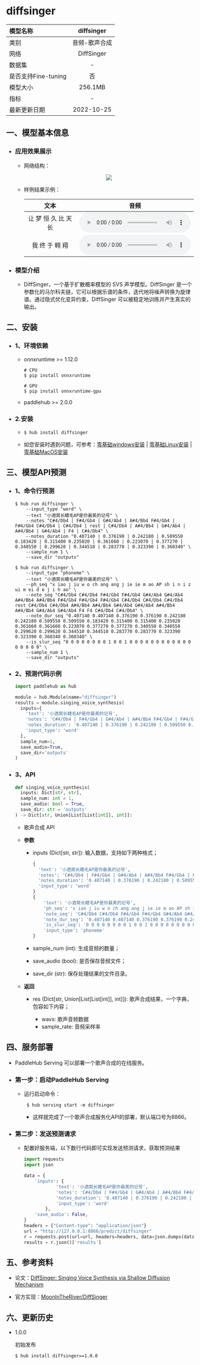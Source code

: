 # diffsinger

|模型名称|diffsinger|
| :--- | :---: |
|类别|音频-歌声合成|
|网络|DiffSinger|
|数据集|-|
|是否支持Fine-tuning|否|
|模型大小|256.1MB|
|指标|-|
|最新更新日期|2022-10-25|


## 一、模型基本信息

- ### 应用效果展示

  - 网络结构：
      <p align="center">
        <img src="https://neuralsvb.github.io/resources/model_all7.png"/>
      </p>

  - 样例结果示例：

    |文本|音频|
    |:-:|:-:|
    |让 梦 恒 久 比 天 长|<audio controls="controls"><source src="https://diffsinger.github.io/audio/singing_demo/diffsinger-base/000000007.wav" autoplay=""></audio>|
    |我 终 于 翱 翔|<audio controls="controls"><source src="https://diffsinger.github.io/audio/singing_demo/diffsinger-base/000000005.wav" autoplay=""></audio>|

- ### 模型介绍

  - DiffSinger，一个基于扩散概率模型的 SVS 声学模型。DiffSinger 是一个参数化的马尔科夫链，它可以根据乐谱的条件，迭代地将噪声转换为旋律谱。通过隐式优化变异约束，DiffSinger 可以被稳定地训练并产生真实的输出。


## 二、安装

- ### 1、环境依赖

  - onnxruntime >= 1.12.0

    ```shell
    # CPU
    $ pip install onnxruntime

    # GPU
    $ pip install onnxruntime-gpu
    ```

  - paddlehub >= 2.0.0  

- ### 2.安装

    - ```shell
      $ hub install diffsinger
      ```
    -  如您安装时遇到问题，可参考：[零基础windows安装](../../../../docs/docs_ch/get_start/windows_quickstart.md)
      | [零基础Linux安装](../../../../docs/docs_ch/get_start/linux_quickstart.md) | [零基础MacOS安装](../../../../docs/docs_ch/get_start/mac_quickstart.md)

## 三、模型API预测
  - ### 1、命令行预测

    ```shell
    $ hub run diffsinger \
        --input_type "word" \
        --text "小酒窝长睫毛AP是你最美的记号" \
        --notes "C#4/Db4 | F#4/Gb4 | G#4/Ab4 | A#4/Bb4 F#4/Gb4 | F#4/Gb4 C#4/Db4 | C#4/Db4 | rest | C#4/Db4 | A#4/Bb4 | G#4/Ab4 | A#4/Bb4 | G#4/Ab4 | F4 | C#4/Db4" \
        --notes_duration "0.407140 | 0.376190 | 0.242180 | 0.509550 0.183420 | 0.315400 0.235020 | 0.361660 | 0.223070 | 0.377270 | 0.340550 | 0.299620 | 0.344510 | 0.283770 | 0.323390 | 0.360340" \
        --sample_num 1 \
        --save_dir "outputs"

    $ hub run diffsinger \
        --input_type "phoneme" \
        --text "小酒窝长睫毛AP是你最美的记号" \
        --ph_seq "x iao j iu w o ch ang ang j ie ie m ao AP sh i n i z ui m ei d e j i h ao" \
        --note_seq "C#4/Db4 C#4/Db4 F#4/Gb4 F#4/Gb4 G#4/Ab4 G#4/Ab4 A#4/Bb4 A#4/Bb4 F#4/Gb4 F#4/Gb4 F#4/Gb4 C#4/Db4 C#4/Db4 C#4/Db4 rest C#4/Db4 C#4/Db4 A#4/Bb4 A#4/Bb4 G#4/Ab4 G#4/Ab4 A#4/Bb4 A#4/Bb4 G#4/Ab4 G#4/Ab4 F4 F4 C#4/Db4 C#4/Db4" \
        --note_dur_seq "0.407140 0.407140 0.376190 0.376190 0.242180 0.242180 0.509550 0.509550 0.183420 0.315400 0.315400 0.235020 0.361660 0.361660 0.223070 0.377270 0.377270 0.340550 0.340550 0.299620 0.299620 0.344510 0.344510 0.283770 0.283770 0.323390 0.323390 0.360340 0.360340" \
        --is_slur_seq "0 0 0 0 0 0 0 0 1 0 0 1 0 0 0 0 0 0 0 0 0 0 0 0 0 0 0 0 0" \
        --sample_num 1 \
        --save_dir "outputs"
    ```

  - ### 2、预测代码示例

    ```python
    import paddlehub as hub

    module = hub.Module(name="diffsinger")
    results = module.singing_voice_synthesis(
      inputs={
        'text': '小酒窝长睫毛AP是你最美的记号',
        'notes': 'C#4/Db4 | F#4/Gb4 | G#4/Ab4 | A#4/Bb4 F#4/Gb4 | F#4/Gb4 C#4/Db4 | C#4/Db4 | rest | C#4/Db4 | A#4/Bb4 | G#4/Ab4 | A#4/Bb4 | G#4/Ab4 | F4 | C#4/Db4',
        'notes_duration': '0.407140 | 0.376190 | 0.242180 | 0.509550 0.183420 | 0.315400 0.235020 | 0.361660 | 0.223070 | 0.377270 | 0.340550 | 0.299620 | 0.344510 | 0.283770 | 0.323390 | 0.360340',
        'input_type': 'word'
      },
      sample_num=1,
      save_audio=True,
      save_dir='outputs'
    )
    ```

  - ### 3、API

    ```python
    def singing_voice_synthesis(
      inputs: Dict[str, str],
      sample_num: int = 1,
      save_audio: bool = True,
      save_dir: str = 'outputs'
    ) -> Dict[str, Union[List[List[int]], int]]:
    ```

    - 歌声合成 API

    - **参数**

      * inputs (Dict\[str, str\]): 输入数据，支持如下两种格式；

        ```python
        {
          'text': '小酒窝长睫毛AP是你最美的记号',
          'notes': 'C#4/Db4 | F#4/Gb4 | G#4/Ab4 | A#4/Bb4 F#4/Gb4 | F#4/Gb4 C#4/Db4 | C#4/Db4 | rest | C#4/Db4 | A#4/Bb4 | G#4/Ab4 | A#4/Bb4 | G#4/Ab4 | F4 | C#4/Db4',
          'notes_duration': '0.407140 | 0.376190 | 0.242180 | 0.509550 0.183420 | 0.315400 0.235020 | 0.361660 | 0.223070 | 0.377270 | 0.340550 | 0.299620 | 0.344510 | 0.283770 | 0.323390 | 0.360340',
          'input_type': 'word'
        }
        {
            'text': '小酒窝长睫毛AP是你最美的记号',
            'ph_seq': 'x iao j iu w o ch ang ang j ie ie m ao AP sh i n i z ui m ei d e j i h ao',
            'note_seq': 'C#4/Db4 C#4/Db4 F#4/Gb4 F#4/Gb4 G#4/Ab4 G#4/Ab4 A#4/Bb4 A#4/Bb4 F#4/Gb4 F#4/Gb4 F#4/Gb4 C#4/Db4 C#4/Db4 C#4/Db4 rest C#4/Db4 C#4/Db4 A#4/Bb4 A#4/Bb4 G#4/Ab4 G#4/Ab4 A#4/Bb4 A#4/Bb4 G#4/Ab4 G#4/Ab4 F4 F4 C#4/Db4 C#4/Db4',
            'note_dur_seq': '0.407140 0.407140 0.376190 0.376190 0.242180 0.242180 0.509550 0.509550 0.183420 0.315400 0.315400 0.235020 0.361660 0.361660 0.223070 0.377270 0.377270 0.340550 0.340550 0.299620 0.299620 0.344510 0.344510 0.283770 0.283770 0.323390 0.323390 0.360340 0.360340',
            'is_slur_seq': '0 0 0 0 0 0 0 0 1 0 0 1 0 0 0 0 0 0 0 0 0 0 0 0 0 0 0 0 0',
            'input_type': 'phoneme'
        }
        ```

      * sample_num (int): 生成音频的数量；
      * save_audio (bool): 是否保存音频文件；
      * save\_dir (str): 保存处理结果的文件目录。

    - **返回**

      * res (Dict\[str, Union\[List\[List\[int\]\], int\]\]): 歌声合成结果，一个字典，包容如下内容；

        * wavs: 歌声音频数据
        * sample_rate: 音频采样率

## 四、服务部署

- PaddleHub Serving 可以部署一个歌声合成的在线服务。

- ### 第一步：启动PaddleHub Serving

  - 运行启动命令：

    ```shell
     $ hub serving start -m diffsinger
    ```

    - 这样就完成了一个歌声合成服务化API的部署，默认端口号为8866。

- ### 第二步：发送预测请求

  - 配置好服务端，以下数行代码即可实现发送预测请求，获取预测结果

    ```python
    import requests
    import json

    data = {
        'inputs': {
                'text': '小酒窝长睫毛AP是你最美的记号',
                'notes': 'C#4/Db4 | F#4/Gb4 | G#4/Ab4 | A#4/Bb4 F#4/Gb4 | F#4/Gb4 C#4/Db4 | C#4/Db4 | rest | C#4/Db4 | A#4/Bb4 | G#4/Ab4 | A#4/Bb4 | G#4/Ab4 | F4 | C#4/Db4',
                'notes_duration': '0.407140 | 0.376190 | 0.242180 | 0.509550 0.183420 | 0.315400 0.235020 | 0.361660 | 0.223070 | 0.377270 | 0.340550 | 0.299620 | 0.344510 | 0.283770 | 0.323390 | 0.360340',
                'input_type': 'word'
            },
        'save_audio': False,
    }
    headers = {"Content-type": "application/json"}
    url = "http://127.0.0.1:8866/predict/diffsinger"
    r = requests.post(url=url, headers=headers, data=json.dumps(data))
    results = r.json()['results']
    ```

## 五、参考资料

* 论文：[DiffSinger: Singing Voice Synthesis via Shallow Diffusion Mechanism](https://arxiv.org/abs/2105.02446)

* 官方实现：[MoonInTheRiver/DiffSinger](https://github.com/MoonInTheRiver/DiffSinger)

## 六、更新历史

* 1.0.0

  初始发布

  ```shell
  $ hub install diffsinger==1.0.0
  ```
